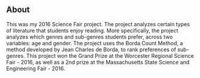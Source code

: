 ## About
This was my 2016 Science Fair project. The project analyzes certain types of literature that students enjoy reading. More specifically, the project analyzes which genres and sub-genres students prefer, across two variables: age and gender. The project uses the Borda Count Method, a method developed by Jean Charles de Borda, to rank preferences of sub-genres. This project won the Grand Prize at the Worcester Regional Science Fair - 2016, as well as a 2nd prize at the Massachusetts State Science and Engineering Fair - 2016.